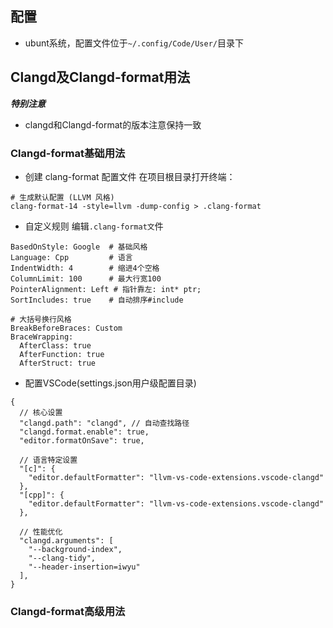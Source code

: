 ## 配置
- ubunt系统，配置文件位于`~/.config/Code/User/`目录下

## Clangd及Clangd-format用法
**_特别注意_**
- clangd和Clangd-format的版本注意保持一致

### Clangd-format基础用法
- 创建 clang-format 配置文件
在项目根目录打开终端：
```
# 生成默认配置 (LLVM 风格)
clang-format-14 -style=llvm -dump-config > .clang-format
```
- 自定义规则
编辑`.clang-format文`件
```
BasedOnStyle: Google  # 基础风格
Language: Cpp         # 语言
IndentWidth: 4        # 缩进4个空格
ColumnLimit: 100      # 最大行宽100
PointerAlignment: Left # 指针靠左: int* ptr;
SortIncludes: true    # 自动排序#include

# 大括号换行风格
BreakBeforeBraces: Custom
BraceWrapping:
  AfterClass: true
  AfterFunction: true
  AfterStruct: true
```
- 配置VSCode(settings.json用户级配置目录)
```
{
  // 核心设置
  "clangd.path": "clangd", // 自动查找路径
  "clangd.format.enable": true,
  "editor.formatOnSave": true,
  
  // 语言特定设置
  "[c]": {
    "editor.defaultFormatter": "llvm-vs-code-extensions.vscode-clangd"
  },
  "[cpp]": {
    "editor.defaultFormatter": "llvm-vs-code-extensions.vscode-clangd"
  },
  
  // 性能优化
  "clangd.arguments": [
    "--background-index",
    "--clang-tidy",
    "--header-insertion=iwyu"
  ],
}
```
### Clangd-format高级用法

